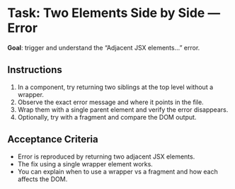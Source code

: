 # Task: Two Elements Side by Side — Error


**Goal**: trigger and understand the “Adjacent JSX elements...” error.


## Instructions
1. In a component, try returning two siblings at the top level without a wrapper.
2. Observe the exact error message and where it points in the file.
3. Wrap them with a single parent element and verify the error disappears.
4. Optionally, try with a fragment and compare the DOM output.


## Acceptance Criteria
- Error is reproduced by returning two adjacent JSX elements.
- The fix using a single wrapper element works.
- You can explain when to use a wrapper vs a fragment and how each affects the DOM.